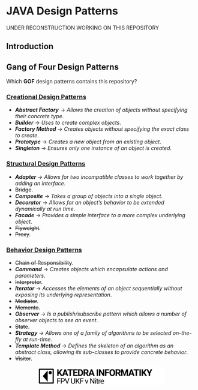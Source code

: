 # JAVA Design Patterns

UNDER RECONSTRUCTION
WORKING ON THIS REPOSITORY

## Introduction


## Gang of Four Design Patterns
Which **GOF** design patterns contains this repository?
### [Creational Design Patterns](Creational%20Design%20Patterns)
- ***Abstract Factory*** -> *Allows the creation of objects without specifying their concrete type*.
- ***Builder*** -> *Uses to create complex objects*.
- ***Factory Method*** -> *Creates objects without specifying the exact class to create*.
- ***Prototype*** -> *Creates a new object from an existing object*.
- ***Singleton*** -> *Ensures only one instance of an object is created*.

### [Structural Design Patterns](Structural%20Design%20Patterns)
- ***Adapter*** -> *Allows for two incompatible classes to work together by adding an interface*.
- ~~Bridge~~.
- ***Composite*** -> *Takes a group of objects into a single object*.
- ***Decorator*** -> *Allows for an object’s behavior to be extended dynamically at run time*.
- ***Facade*** -> *Provides a simple interface to a more complex underlying object*.
- ~~Flyweight~~.
- ~~Proxy~~.

### [Behavior Design Patterns](Behavior%20Design%20Patterns)
- ~~Chain of Responsibility~~.
- ***Command*** -> *Creates objects which encapsulate actions and parameters*.
- ~~Interpreter~~.
- ***Iterator*** -> *Accesses the elements of an object sequentially without exposing its underlying representation*.
- ~~Mediator~~.
- ~~Memento~~.
- ***Observer*** -> *Is a publish/subscribe pattern which allows a number of observer objects to see an event*.
- ~~State~~.
- ***Strategy*** -> *Allows one of a family of algorithms to be selected on-the-fly at run-time*.
- ***Template Method*** -> *Defines the skeleton of an algorithm as an abstract class, allowing its sub-classes to provide concrete behavior*.
- ~~Visitor~~.


<!-- Footer -->
<p align="center">
  <img src="/img/KI_logo_home_page-e1521828842826.png" alt="Department of informatics, UKF Nitra, 2020">
</p>  
